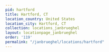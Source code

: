 ```yaml
---
pid: hartford
title: Hartford, CT
location_country: United States
location_city: Hartford, CT
collection: locations_janbrueghel
layout: locationpage_janbrueghel
order: '119'
permalink: "/janbrueghel/locations/hartford"
---
```

